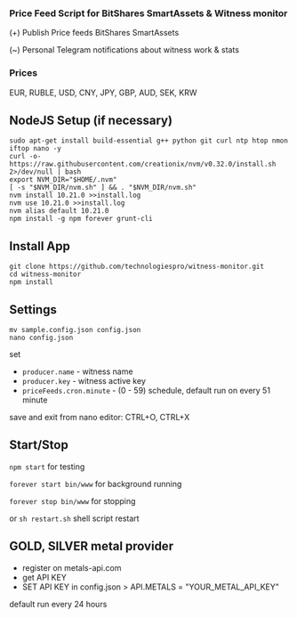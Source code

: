 ### Price Feed Script for BitShares SmartAssets & Witness monitor

(+) Publish Price feeds BitShares SmartAssets

(~) Personal Telegram notifications about witness work & stats


### Prices

EUR, RUBLE, USD, CNY, JPY, GBP, AUD, SEK, KRW

## NodeJS Setup (if necessary)

```
sudo apt-get install build-essential g++ python git curl ntp htop nmon iftop nano -y
curl -o- https://raw.githubusercontent.com/creationix/nvm/v0.32.0/install.sh 2>/dev/null | bash
export NVM_DIR="$HOME/.nvm"
[ -s "$NVM_DIR/nvm.sh" ] && . "$NVM_DIR/nvm.sh"
nvm install 10.21.0 >>install.log
nvm use 10.21.0 >>install.log
nvm alias default 10.21.0
npm install -g npm forever grunt-cli
```

## Install App
```
git clone https://github.com/technologiespro/witness-monitor.git
cd witness-monitor
npm install
```

## Settings
```
mv sample.config.json config.json
nano config.json
```

set

- `producer.name` - witness name
- `producer.key` - witness active key
- `priceFeeds.cron.minute` - (0 - 59) schedule, default run on every 51 minute

save and exit from nano editor: CTRL+O, CTRL+X

## Start/Stop

`npm start` for testing

`forever start bin/www` for background running

`forever stop bin/www` for stopping

or `sh restart.sh` shell script restart


## GOLD, SILVER metal provider

- register on metals-api.com
- get API KEY
- SET API KEY in config.json > API.METALS = "YOUR_METAL_API_KEY"

default run every 24 hours
